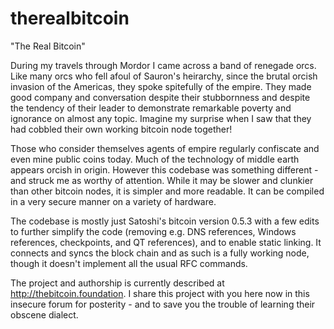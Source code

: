 # therealbitcoin
"The Real Bitcoin"

During my travels through Mordor I came across a band of renegade orcs.  Like many orcs who fell afoul of Sauron's heirarchy, since the brutal orcish invasion of the Americas, they spoke spitefully of the empire.  They made good company and conversation despite their stubbornness and despite the tendency of their leader to demonstrate remarkable poverty and ignorance on almost any topic.  Imagine my surprise when I saw that they had cobbled their own working bitcoin node together! 

Those who consider themselves agents of empire regularly confiscate and even mine public coins today.  Much of the technology of middle earth appears orcish in origin.  However this codebase was something different - and struck me as worthy of attention.  While it may be slower and clunkier than other bitcoin nodes, it is simpler and more readable.  It can be compiled in a very secure manner on a variety of hardware.  

The codebase is mostly just Satoshi's bitcoin version 0.5.3 with a few edits to further simplify the code (removing e.g. DNS references, Windows references, checkpoints, and QT references), and to enable static linking.  It connects and syncs the block chain and as such is a fully working node, though it doesn't implement all the usual RFC commands.

The project and authorship is currently described at http://thebitcoin.foundation.  I share this project with you here now in this insecure forum for posterity - and to save you the trouble of learning their obscene dialect. 
